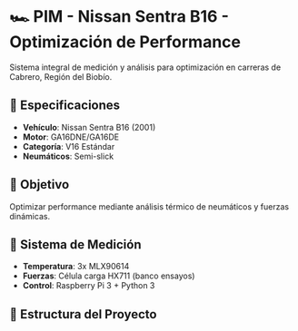 # 🏎️ PIM - Nissan Sentra B16 - Optimización de Performance

Sistema integral de medición y análisis para optimización en carreras de Cabrero, Región del Biobío.

## 🚗 Especificaciones
- **Vehículo**: Nissan Sentra B16 (2001)
- **Motor**: GA16DNE/GA16DE
- **Categoría**: V16 Estándar
- **Neumáticos**: Semi-slick

## 🎯 Objetivo
Optimizar performance mediante análisis térmico de neumáticos y fuerzas dinámicas.

## 🔬 Sistema de Medición
- **Temperatura**: 3x MLX90614
- **Fuerzas**: Célula carga HX711 (banco ensayos)
- **Control**: Raspberry Pi 3 + Python 3

## 📁 Estructura del Proyecto